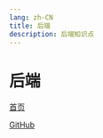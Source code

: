 ```yaml
---
lang: zh-CN
title: 后端
description: 后端知识点
---
```


# 后端

<!-- 相对路径 -->
[首页](../README.md)  

<!-- URL -->
[GitHub](https://github.com/CatNulls) 